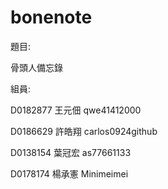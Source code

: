 # bonenote
題目:

骨頭人備忘錄

組員: 

D0182877 王元佃 qwe41412000 

D0186629 許皓翔 carlos0924github  

D0138154 葉冠宏 as77661133

D0178174 楊承憲  Minimeimei
